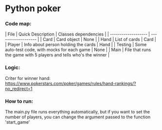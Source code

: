 # Python poker

### Code map:

| File | Quick Description | Classes dependencies |
| ------------------- | ------------------- |
|  Card |  Card object | None   |
|  Hand |  List of cards | Card |
| Player | Info about person holding the cards | Hand |
| Testing | Some auto-test code, with mocks for each game | None |
| Main | File that runs the game with 5 players and tells who's the winner |


### Logic:

Criter for winner hand: https://www.pokerstars.com/poker/games/rules/hand-rankings/?no_redirect=1

### How to run:

The main.py file runs everything automatically,
but if you want to set the number of players, you can change
the argument passed to the function 'start_game'